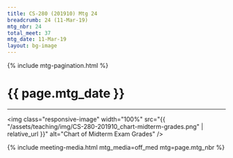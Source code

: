 ```yaml
---
title: CS-280 (201910) Mtg 24
breadcrumb: 24 (11-Mar-19)
mtg_nbr: 24
total_meet: 37
mtg_date: 11-Mar-19
layout: bg-image
---
```

{% include mtg-pagination.html %}
<h1 class="text-center">{{ page.mtg_date }}</h1>
<hr />

<img class="responsive-image" width="100%" src="{{ "/assets/teaching/img/CS-280-201910_chart-midterm-grades.png" | relative_url }}" alt="Chart of Midterm Exam Grades" />

{% include meeting-media.html mtg_media=off_med mtg=page.mtg_nbr %}
